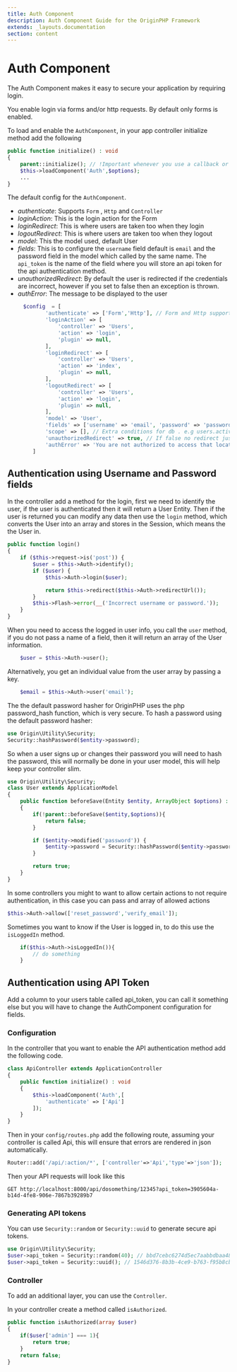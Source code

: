 ```yaml
---
title: Auth Component
description: Auth Component Guide for the OriginPHP Framework
extends: _layouts.documentation
section: content
---
```

# Auth Component

The Auth Component makes it easy to secure your application by requiring login.

You enable login via forms and/or http requests. By default only forms is enabled.

To load and enable the `AuthComponent`, in your app controller initialize method add the following

```php
public function initialize() : void
{
    parent::initialize(); // !Important whenever you use a callback or initialize method
    $this->loadComponent('Auth',$options);
    ...
}
```

The default config for the `AuthComponent`.

- *authenticate*: Supports `Form` , `Http` and `Controller`
- *loginAction*: This is the login action for the Form
- *loginRedirect*: This is where users are taken too when they login
- *logoutRedirect*: This is where users are taken too when they logout
- *model*: This the model used, default User
- *fields*: This is to configure the `username` field default is `email` and the password field in the model which called by the same name. The `api_token` is the name of the field where you will store an api token for the api authentication method.
- *unauthorizedRedirect*: By default the user is redirected if the credentials are incorrect, however if you set to false then an exception is thrown.
- *authError*: The message to be displayed to the user

```php
     $config  = [
            'authenticate' => ['Form','Http'], // Form and Http supported
            'loginAction' => [
                'controller' => 'Users',
                'action' => 'login',
                'plugin' => null,
            ],
            'loginRedirect' => [
                'controller' => 'Users',
                'action' => 'index',
                'plugin' => null,
            ],
            'logoutRedirect' => [
                'controller' => 'Users',
                'action' => 'login',
                'plugin' => null,
            ],
            'model' => 'User',
            'fields' => ['username' => 'email', 'password' => 'password','api_token'=>'api_token'],
            'scope' => [], // Extra conditions for db . e.g users.active=1;
            'unauthorizedRedirect' => true, // If false no redirect just exception e.g cli stuff
            'authError' => 'You are not authorized to access that location.',
        ]

```

## Authentication using Username and Password fields

In the controller add a method for the login, first we need to identify the user, if the user is authenticated then it will return a User Entity. Then if the user is returned you can modify any data then use the `login` method, which converts the User into an array and stores in the Session, which means the the User in.

```php
public function login()
{
    if ($this->request->is('post')) {
        $user = $this->Auth->identify();
        if ($user) {
            $this->Auth->login($user);

            return $this->redirect($this->Auth->redirectUrl());
        }
        $this->Flash->error(__('Incorrect username or password.'));
    }
}
```

When you need to access the logged in user info, you call the `user` method, if you do not pass a name
of a field, then it will return an array of the User information.

```php
    $user = $this->Auth->user();
```

Alternatively, you get an individual value from the user array by passing a key.

```php
    $email = $this->Auth->user('email');
```

The the default password hasher for OriginPHP uses the php password_hash function, which is very secure. To hash a password using the default password hasher:

```php
use Origin\Utility\Security;
Security::hashPassword($entity->password);
```

So when a user signs up or changes their password you will need to hash the password, this will normally  be done in your user model, this will help keep your controller slim.

```php
use Origin\Utility\Security;
class User extends ApplicationModel
{
    public function beforeSave(Entity $entity, ArrayObject $options) : bool
    {
        if(!parent::beforeSave($entity,$options)){
            return false;
        }

        if ($entity->modified('password')) {
            $entity->password = Security::hashPassword($entity->password);
        }

        return true;
    }
}
```

In some controllers you might to want to allow certain actions to not require authentication, in this case you can pass and array of allowed actions

```php
$this->Auth->allow(['reset_password','verify_email']);
```

Sometimes you want to know if the User is logged in, to do this use the `isLoggedIn` method.

```php
    if($this->Auth->isLoggedIn()){
        // do something
    }
```

## Authentication using API Token

Add a column to your users table called api_token, you can call it something else but you will have to change the AuthComponent configuration for fields.

### Configuration

In the controller that you want to enable the API authentication method add the following code.

```php
class ApiController extends ApplicationController
{
    public function initialize() : void
    {
        $this->loadComponent('Auth',[
            'authenticate' => ['Api']
        ]);
    }
}
```

Then in your `config/routes.php` add the following route, assuming your controller is called Api, this will ensure that errors are rendered in json automatically.

```php
Router::add('/api/:action/*', ['controller'=>'Api','type'=>'json']);
```

Then your API requests will look like this 

```
GET http://localhost:8000/api/dosomething/12345?api_token=3905604a-b14d-4fe8-906e-7867b39289b7
```

### Generating API tokens

You can use `Security::random` or `Security::uuid` to generate secure api tokens.

```php
use Origin\Utility\Security;
$user->api_token = Security::random(40); // bbd7cebc6274d5ec7aabbdbaa4885e0b2f75d091
$user->api_token = Security::uuid(); // 1546d376-8b3b-4ce9-b763-f95b8cbbeb82
```

### Controller

To add an additional layer, you can use the `Controller`.

In your controller create a method called `isAuthorized`.

```php
public function isAuthorized(array $user)
{
    if($user['admin'] === 1){
        return true;
    }
    return false;
}
```